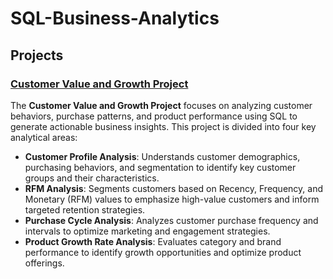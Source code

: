 # SQL-Business-Analytics

## Projects

### [Customer Value and Growth Project](https://github.com/Bonniecoleman/SQL-Business-Analytics/tree/main/Customer%20Value%20and%20Growth%20Project)
The **Customer Value and Growth Project** focuses on analyzing customer behaviors, purchase patterns, and product performance using SQL to generate actionable business insights. This project is divided into four key analytical areas:
- **Customer Profile Analysis**: Understands customer demographics, purchasing behaviors, and segmentation to identify key customer groups and their characteristics.
- **RFM Analysis**: Segments customers based on Recency, Frequency, and Monetary (RFM) values to emphasize high-value customers and inform targeted retention strategies.
- **Purchase Cycle Analysis**: Analyzes customer purchase frequency and intervals to optimize marketing and engagement strategies.
- **Product Growth Rate Analysis**: Evaluates category and brand performance to identify growth opportunities and optimize product offerings.
